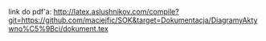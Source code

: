 link do pdf'a:
http://latex.aslushnikov.com/compile?git=https://github.com/maciejfic/SOK&target=Dokumentacja/DiagramyAktywno%C5%9Bci/dokument.tex
